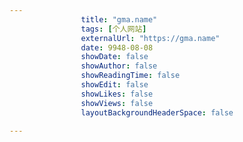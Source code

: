 ---
                title: "gma.name"
                tags: [个人网站]
                externalUrl: "https://gma.name"
                date: 9948-08-08
                showDate: false
                showAuthor: false
                showReadingTime: false
                showEdit: false
                showLikes: false
                showViews: false
                layoutBackgroundHeaderSpace: false
                ---

